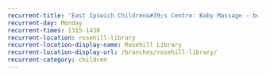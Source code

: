```yaml
---
recurrent-title: 'East Ipswich Children&#39;s Centre: Baby Massage - book in advance'
recurrent-day: Monday
recurrent-times: 1315-1430
recurrent-location: rosehill-library
recurrent-location-display-name: Rosehill Library
recurrent-location-display-url: /branches/rosehill-library/
recurrent-category: children
---
```


